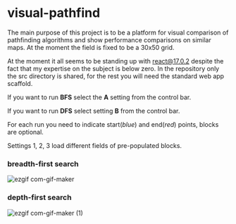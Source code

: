 # visual-pathfind
The main purpose of this project is to be a platform for visual comparison of pathfinding algorithms and show performance comparisons on similar maps.
At the moment the field is fixed to be a 30x50 grid.

At the moment it all seems to be standing up with react@17.0.2 despite the fact that my expertise on the subject is below zero.
In the repository only the src directory is shared, for the rest you will need the standard web app scaffold.

If you want to run **BFS** select the **A** setting from the control bar.

If you want to run **DFS** select setting **B** from the control bar.

For each run you need to indicate start(*blue*) and end(*red*) points, blocks are optional.

Settings 1, 2, 3 load different fields of pre-populated blocks.

### breadth-first search
![ezgif com-gif-maker](https://user-images.githubusercontent.com/35083414/159812924-8f71804b-35a2-431b-8cd9-c686f883b6e2.gif)

### depth-first search
![ezgif com-gif-maker (1)](https://user-images.githubusercontent.com/35083414/159812954-4097d2f8-bb02-4096-afab-762a1e0eea69.gif)
